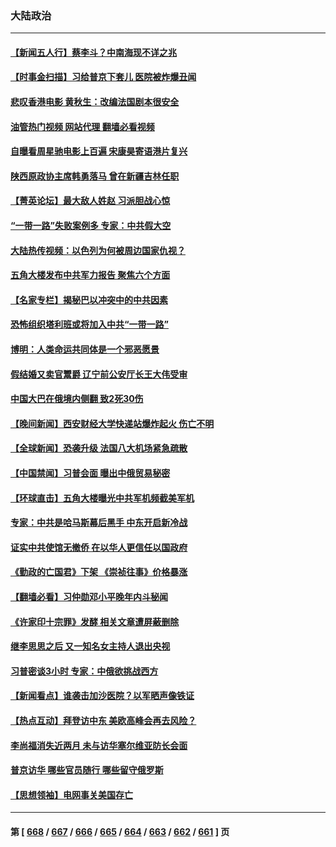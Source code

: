 ### 大陆政治
---
#### [【新闻五人行】蔡李斗？中南海现不详之兆](../../pages/ncid277/n14099004.md?10200845) 
#### [【时事金扫描】习给普京下套儿 医院被炸爆丑闻](../../pages/ncid277/n14099026.md?10200845) 
#### [悲叹香港电影 黄秋生：改编法国剧本很安全](../../pages/ncid277/n14099005.md?10200845) 
#### [油管热门视频 网站代理 翻墙必看视频](http://138.2.39.72:81/youtube.html?epic-marker?10200845)
#### [自曝看周星驰电影上百遍 宋康昊寄语港片复兴](../../pages/ncid277/n14098962.md?10200845) 
#### [陕西原政协主席韩勇落马 曾在新疆吉林任职](../../pages/ncid277/n14099010.md?10200845) 
#### [【菁英论坛】最大敌人姓赵 习派胆战心惊](../../pages/ncid277/n14098998.md?10200845) 
#### [“一带一路”失败案例多 专家：中共假大空](../../pages/ncid277/n14098695.md?10200845) 
#### [大陆热传视频：以色列为何被周边国家仇视？](../../pages/ncid277/n14098952.md?10200845) 
#### [五角大楼发布中共军力报告 聚焦六个方面](../../pages/ncid277/n14098878.md?10200845) 
#### [【名家专栏】揭秘巴以冲突中的中共因素](../../pages/ncid277/n14097956.md?10200845) 
#### [恐怖组织塔利班或将加入中共“一带一路”](../../pages/ncid277/n14098713.md?10200845) 
#### [博明：人类命运共同体是一个邪恶愿景](../../pages/ncid277/n14098778.md?10200845) 
#### [假结婚又卖官鬻爵 辽宁前公安厅长王大伟受审](../../pages/ncid277/n14098616.md?10200845) 
#### [中国大巴在俄境内侧翻 致2死30伤](../../pages/ncid277/n14098632.md?10200845) 
#### [【晚间新闻】西安财经大学快递站爆炸起火 伤亡不明](../../pages/ncid277/n14098568.md?10200845) 
#### [【全球新闻】恐袭升级 法国八大机场紧急疏散](../../pages/ncid277/n14098569.md?10200845) 
#### [【中国禁闻】习普会面 曝出中俄贸易秘密](../../pages/ncid277/n14097775.md?10200845) 
#### [【环球直击】五角大楼曝光中共军机频截美军机](../../pages/ncid277/n14097773.md?10200845) 
#### [专家：中共是哈马斯幕后黑手 中东开启新冷战](../../pages/ncid277/n14098533.md?10200845) 
#### [证实中共使馆无撤侨 在以华人更信任以国政府](../../pages/ncid277/n14098517.md?10200845) 
#### [《勤政的亡国君》下架 《崇祯往事》价格暴涨](../../pages/ncid277/n14098469.md?10200845) 
#### [【翻墙必看】习仲勋邓小平晚年内斗秘闻](../../pages/ncid277/n14098459.md?10200845) 
#### [《许家印十宗罪》发酵 相关文章遭屏蔽删除](../../pages/ncid277/n14098347.md?10200845) 
#### [继李思思之后 又一知名女主持人退出央视](../../pages/ncid277/n14098330.md?10200845) 
#### [习普密谈3小时 专家：中俄欲挑战西方](../../pages/ncid277/n14098346.md?10200845) 
#### [【新闻看点】谁袭击加沙医院？以军晒声像铁证](../../pages/ncid277/n14098256.md?10200845) 
#### [【热点互动】拜登访中东 美欧高峰会再去风险？](../../pages/ncid277/n14098233.md?10200845) 
#### [李尚福消失近两月 未与访华塞尔维亚防长会面](../../pages/ncid277/n14098284.md?10200845) 
#### [普京访华 哪些官员随行 哪些留守俄罗斯](../../pages/ncid277/n14098243.md?10200845) 
#### [【思想领袖】电网事关美国存亡](../../pages/ncid277/n14088337.md?10200845) 

---
#### 第 [ [668](./668.md?10200845) / [667](./667.md?10200845) / [666](./666.md?10200845) / [665](./665.md?10200845) / [664](./664.md?10200845) / [663](./663.md?10200845) / [662](./662.md?10200845) / [661](./661.md?10200845) ] 页
